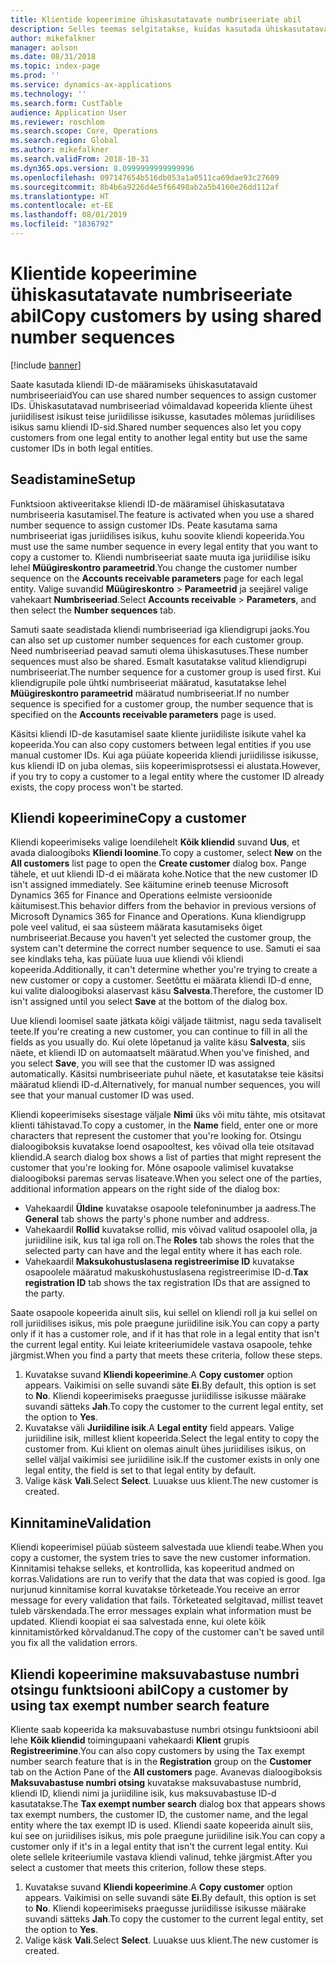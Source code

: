 ```yaml
---
title: Klientide kopeerimine ühiskasutatavate numbriseeriate abil
description: Selles teemas selgitatakse, kuidas kasutada ühiskasutatavaid numbriseeriaid kliendi kopeerimiseks teise juriidilisse isikusse, säilitades sama kliendi ID.
author: mikefalkner
manager: aolson
ms.date: 08/31/2018
ms.topic: index-page
ms.prod: ''
ms.service: dynamics-ax-applications
ms.technology: ''
ms.search.form: CustTable
audience: Application User
ms.reviewer: roschlom
ms.search.scope: Core, Operations
ms.search.region: Global
ms.author: mikefalkner
ms.search.validFrom: 2018-10-31
ms.dyn365.ops.version: 8.0999999999999996
ms.openlocfilehash: 097147654b516db053a1a0511ca69dae93c27609
ms.sourcegitcommit: 8b4b6a9226d4e5f66498ab2a5b4160e26dd112af
ms.translationtype: HT
ms.contentlocale: et-EE
ms.lasthandoff: 08/01/2019
ms.locfileid: "1836792"
---
```

# <a name="copy-customers-by-using-shared-number-sequences"></a><span data-ttu-id="16afb-103">Klientide kopeerimine ühiskasutatavate numbriseeriate abil</span><span class="sxs-lookup"><span data-stu-id="16afb-103">Copy customers by using shared number sequences</span></span>

[!include [banner](../includes/banner.md)]

<span data-ttu-id="16afb-104">Saate kasutada kliendi ID-de määramiseks ühiskasutatavaid numbriseeriaid</span><span class="sxs-lookup"><span data-stu-id="16afb-104">You can use shared number sequences to assign customer IDs.</span></span> <span data-ttu-id="16afb-105">Ühiskasutatavad numbriseeriad võimaldavad kopeerida kliente ühest juriidilisest isikust teise juriidilisse isikusse, kasutades mõlemas juriidilises isikus samu kliendi ID-sid.</span><span class="sxs-lookup"><span data-stu-id="16afb-105">Shared number sequences also let you copy customers from one legal entity to another legal entity but use the same customer IDs in both legal entities.</span></span>

## <a name="setup"></a><span data-ttu-id="16afb-106">Seadistamine</span><span class="sxs-lookup"><span data-stu-id="16afb-106">Setup</span></span>

<span data-ttu-id="16afb-107">Funktsioon aktiveeritakse kliendi ID-de määramisel ühiskasutatava numbriseeria kasutamisel.</span><span class="sxs-lookup"><span data-stu-id="16afb-107">The feature is activated when you use a shared number sequence to assign customer IDs.</span></span> <span data-ttu-id="16afb-108">Peate kasutama sama numbriseeriat igas juriidilises isikus, kuhu soovite kliendi kopeerida.</span><span class="sxs-lookup"><span data-stu-id="16afb-108">You must use the same number sequence in every legal entity that you want to copy a customer to.</span></span> <span data-ttu-id="16afb-109">Kliendi numbriseeriat saate muuta iga juriidilise isiku lehel **Müügireskontro parameetrid**.</span><span class="sxs-lookup"><span data-stu-id="16afb-109">You change the customer number sequence on the **Accounts receivable parameters** page for each legal entity.</span></span> <span data-ttu-id="16afb-110">Valige suvandid **Müügireskontro** \> **Parameetrid** ja seejärel valige vahekaart **Numbriseeriad**.</span><span class="sxs-lookup"><span data-stu-id="16afb-110">Select **Accounts receivable** \> **Parameters**, and then select the **Number sequences** tab.</span></span>

<span data-ttu-id="16afb-111">Samuti saate seadistada kliendi numbriseeriad iga kliendigrupi jaoks.</span><span class="sxs-lookup"><span data-stu-id="16afb-111">You can also set up customer number sequences for each customer group.</span></span> <span data-ttu-id="16afb-112">Need numbriseeriad peavad samuti olema ühiskasutuses.</span><span class="sxs-lookup"><span data-stu-id="16afb-112">These number sequences must also be shared.</span></span> <span data-ttu-id="16afb-113">Esmalt kasutatakse valitud kliendigrupi numbriseeriat.</span><span class="sxs-lookup"><span data-stu-id="16afb-113">The number sequence for a customer group is used first.</span></span> <span data-ttu-id="16afb-114">Kui kliendigrupile pole ühtki numbriseeriat määratud, kasutatakse lehel **Müügireskontro parameetrid** määratud numbriseeriat.</span><span class="sxs-lookup"><span data-stu-id="16afb-114">If no number sequence is specified for a customer group, the number sequence that is specified on the **Accounts receivable parameters** page is used.</span></span>

<span data-ttu-id="16afb-115">Käsitsi kliendi ID-de kasutamisel saate kliente juriidiliste isikute vahel ka kopeerida.</span><span class="sxs-lookup"><span data-stu-id="16afb-115">You can also copy customers between legal entities if you use manual customer IDs.</span></span> <span data-ttu-id="16afb-116">Kui aga püüate kopeerida kliendi juriidilisse isikusse, kus kliendi ID on juba olemas, siis kopeerimisprotsessi ei alustata.</span><span class="sxs-lookup"><span data-stu-id="16afb-116">However, if you try to copy a customer to a legal entity where the customer ID already exists, the copy process won't be started.</span></span>

## <a name="copy-a-customer"></a><span data-ttu-id="16afb-117">Kliendi kopeerimine</span><span class="sxs-lookup"><span data-stu-id="16afb-117">Copy a customer</span></span>

<span data-ttu-id="16afb-118">Kliendi kopeerimiseks valige loendilehelt **Kõik kliendid** suvand **Uus**, et avada dialoogiboks **Kliendi loomine**.</span><span class="sxs-lookup"><span data-stu-id="16afb-118">To copy a customer, select **New** on the **All customers** list page to open the **Create customer** dialog box.</span></span> <span data-ttu-id="16afb-119">Pange tähele, et uut kliendi ID-d ei määrata kohe.</span><span class="sxs-lookup"><span data-stu-id="16afb-119">Notice that the new customer ID isn't assigned immediately.</span></span> <span data-ttu-id="16afb-120">See käitumine erineb teenuse Microsoft Dynamics 365 for Finance and Operations eelmiste versioonide käitumisest.</span><span class="sxs-lookup"><span data-stu-id="16afb-120">This behavior differs from the behavior in previous versions of Microsoft Dynamics 365 for Finance and Operations.</span></span> <span data-ttu-id="16afb-121">Kuna kliendigrupp pole veel valitud, ei saa süsteem määrata kasutamiseks õiget numbriseeriat.</span><span class="sxs-lookup"><span data-stu-id="16afb-121">Because you haven't yet selected the customer group, the system can't determine the correct number sequence to use.</span></span> <span data-ttu-id="16afb-122">Samuti ei saa see kindlaks teha, kas püüate luua uue kliendi või kliendi kopeerida.</span><span class="sxs-lookup"><span data-stu-id="16afb-122">Additionally, it can't determine whether you're trying to create a new customer or copy a customer.</span></span> <span data-ttu-id="16afb-123">Seetõttu ei määrata kliendi ID-d enne, kui valite dialoogiboksi alaservast käsu **Salvesta**.</span><span class="sxs-lookup"><span data-stu-id="16afb-123">Therefore, the customer ID isn't assigned until you select **Save** at the bottom of the dialog box.</span></span>

<span data-ttu-id="16afb-124">Uue kliendi loomisel saate jätkata kõigi väljade täitmist, nagu seda tavaliselt teete.</span><span class="sxs-lookup"><span data-stu-id="16afb-124">If you're creating a new customer, you can continue to fill in all the fields as you usually do.</span></span> <span data-ttu-id="16afb-125">Kui olete lõpetanud ja valite käsu **Salvesta**, siis näete, et kliendi ID on automaatselt määratud.</span><span class="sxs-lookup"><span data-stu-id="16afb-125">When you've finished, and you select **Save**, you will see that the customer ID was assigned automatically.</span></span> <span data-ttu-id="16afb-126">Käsitsi numbriseeriate puhul näete, et kasutatakse teie käsitsi määratud kliendi ID-d.</span><span class="sxs-lookup"><span data-stu-id="16afb-126">Alternatively, for manual number sequences, you will see that your manual customer ID was used.</span></span>

<span data-ttu-id="16afb-127">Kliendi kopeerimiseks sisestage väljale **Nimi** üks või mitu tähte, mis otsitavat klienti tähistavad.</span><span class="sxs-lookup"><span data-stu-id="16afb-127">To copy a customer, in the **Name** field, enter one or more characters that represent the customer that you're looking for.</span></span> <span data-ttu-id="16afb-128">Otsingu dialoogiboksis kuvatakse loend osapooltest, kes võivad olla teie otsitavad kliendid.</span><span class="sxs-lookup"><span data-stu-id="16afb-128">A search dialog box shows a list of parties that might represent the customer that you're looking for.</span></span> <span data-ttu-id="16afb-129">Mõne osapoole valimisel kuvatakse dialoogiboksi paremas servas lisateave.</span><span class="sxs-lookup"><span data-stu-id="16afb-129">When you select one of the parties, additional information appears on the right side of the dialog box:</span></span>

- <span data-ttu-id="16afb-130">Vahekaardil **Üldine** kuvatakse osapoole telefoninumber ja aadress.</span><span class="sxs-lookup"><span data-stu-id="16afb-130">The **General** tab shows the party's phone number and address.</span></span>
- <span data-ttu-id="16afb-131">Vahekaardil **Rollid** kuvatakse rollid, mis võivad valitud osapoolel olla, ja juriidiline isik, kus tal iga roll on.</span><span class="sxs-lookup"><span data-stu-id="16afb-131">The **Roles** tab shows the roles that the selected party can have and the legal entity where it has each role.</span></span>
- <span data-ttu-id="16afb-132">Vahekaardil **Maksukohustuslasena registreerimise ID** kuvatakse osapoolele määratud makuskohustuslasena registreerimise ID-d.</span><span class="sxs-lookup"><span data-stu-id="16afb-132">**Tax registration ID** tab shows the tax registration IDs that are assigned to the party.</span></span>

<span data-ttu-id="16afb-133">Saate osapoole kopeerida ainult siis, kui sellel on kliendi roll ja kui sellel on roll juriidilises isikus, mis pole praegune juriidiline isik.</span><span class="sxs-lookup"><span data-stu-id="16afb-133">You can copy a party only if it has a customer role, and if it has that role in a legal entity that isn't the current legal entity.</span></span> <span data-ttu-id="16afb-134">Kui leiate kriteeriumidele vastava osapoole, tehke järgmist.</span><span class="sxs-lookup"><span data-stu-id="16afb-134">When you find a party that meets these criteria, follow these steps.</span></span>

1. <span data-ttu-id="16afb-135">Kuvatakse suvand **Kliendi kopeerimine**.</span><span class="sxs-lookup"><span data-stu-id="16afb-135">A **Copy customer** option appears.</span></span> <span data-ttu-id="16afb-136">Vaikimisi on selle suvandi säte **Ei**.</span><span class="sxs-lookup"><span data-stu-id="16afb-136">By default, this option is set to **No**.</span></span> <span data-ttu-id="16afb-137">Kliendi kopeerimiseks praegusse juriidilisse isikusse määrake suvandi sätteks **Jah**.</span><span class="sxs-lookup"><span data-stu-id="16afb-137">To copy the customer to the current legal entity, set the option to **Yes**.</span></span> 
2. <span data-ttu-id="16afb-138">Kuvatakse väli **Juriidiline isik**.</span><span class="sxs-lookup"><span data-stu-id="16afb-138">A **Legal entity** field appears.</span></span> <span data-ttu-id="16afb-139">Valige juriidiline isik, millest klient kopeerida.</span><span class="sxs-lookup"><span data-stu-id="16afb-139">Select the legal entity to copy the customer from.</span></span> <span data-ttu-id="16afb-140">Kui klient on olemas ainult ühes juriidilises isikus, on sellel väljal vaikimisi see juriidiline isik.</span><span class="sxs-lookup"><span data-stu-id="16afb-140">If the customer exists in only one legal entity, the field is set to that legal entity by default.</span></span>
3. <span data-ttu-id="16afb-141">Valige käsk **Vali**.</span><span class="sxs-lookup"><span data-stu-id="16afb-141">Select **Select**.</span></span> <span data-ttu-id="16afb-142">Luuakse uus klient.</span><span class="sxs-lookup"><span data-stu-id="16afb-142">The new customer is created.</span></span>

## <a name="validation"></a><span data-ttu-id="16afb-143">Kinnitamine</span><span class="sxs-lookup"><span data-stu-id="16afb-143">Validation</span></span>

<span data-ttu-id="16afb-144">Kliendi kopeerimisel püüab süsteem salvestada uue kliendi teabe.</span><span class="sxs-lookup"><span data-stu-id="16afb-144">When you copy a customer, the system tries to save the new customer information.</span></span> <span data-ttu-id="16afb-145">Kinnitamisi tehakse selleks, et kontrollida, kas kopeeritud andmed on korras.</span><span class="sxs-lookup"><span data-stu-id="16afb-145">Validations are run to verify that the data that was copied is good.</span></span> <span data-ttu-id="16afb-146">Iga nurjunud kinnitamise korral kuvatakse tõrketeade.</span><span class="sxs-lookup"><span data-stu-id="16afb-146">You receive an error message for every validation that fails.</span></span> <span data-ttu-id="16afb-147">Tõrketeated selgitavad, millist teavet tuleb värskendada.</span><span class="sxs-lookup"><span data-stu-id="16afb-147">The error messages explain what information must be updated.</span></span> <span data-ttu-id="16afb-148">Kliendi koopiat ei saa salvestada enne, kui olete kõik kinnitamistõrked kõrvaldanud.</span><span class="sxs-lookup"><span data-stu-id="16afb-148">The copy of the customer can't be saved until you fix all the validation errors.</span></span>

## <a name="copy-a-customer-by-using-tax-exempt-number-search-feature"></a><span data-ttu-id="16afb-149">Kliendi kopeerimine maksuvabastuse numbri otsingu funktsiooni abil</span><span class="sxs-lookup"><span data-stu-id="16afb-149">Copy a customer by using tax exempt number search feature</span></span>

<span data-ttu-id="16afb-150">Kliente saab kopeerida ka maksuvabastuse numbri otsingu funktsiooni abil lehe **Kõik kliendid** toimingupaani vahekaardi **Klient** grupis **Registreerimine**.</span><span class="sxs-lookup"><span data-stu-id="16afb-150">You can also copy customers by using the Tax exempt number search feature that is in the **Registration** group on the **Customer** tab on the Action Pane of the **All customers** page.</span></span> <span data-ttu-id="16afb-151">Avanevas dialoogiboksis **Maksuvabastuse numbri otsing** kuvatakse maksuvabastuse numbrid, kliendi ID, kliendi nimi ja juriidiline isik, kus maksuvabastuse ID-d kasutatakse.</span><span class="sxs-lookup"><span data-stu-id="16afb-151">The **Tax exempt number search** dialog box that appears shows tax exempt numbers, the customer ID, the customer name, and the legal entity where the tax exempt ID is used.</span></span> <span data-ttu-id="16afb-152">Kliendi saate kopeerida ainult siis, kui see on juriidilises isikus, mis pole praegune juriidiline isik.</span><span class="sxs-lookup"><span data-stu-id="16afb-152">You can copy a customer only if it's in a legal entity that isn't the current legal entity.</span></span> <span data-ttu-id="16afb-153">Kui olete sellele kriteeriumile vastava kliendi valinud, tehke järgmist.</span><span class="sxs-lookup"><span data-stu-id="16afb-153">After you select a customer that meets this criterion, follow these steps.</span></span>

1. <span data-ttu-id="16afb-154">Kuvatakse suvand **Kliendi kopeerimine**.</span><span class="sxs-lookup"><span data-stu-id="16afb-154">A **Copy customer** option appears.</span></span> <span data-ttu-id="16afb-155">Vaikimisi on selle suvandi säte **Ei**.</span><span class="sxs-lookup"><span data-stu-id="16afb-155">By default, this option is set to **No**.</span></span> <span data-ttu-id="16afb-156">Kliendi kopeerimiseks praegusse juriidilisse isikusse määrake suvandi sätteks **Jah**.</span><span class="sxs-lookup"><span data-stu-id="16afb-156">To copy the customer to the current legal entity, set the option to **Yes**.</span></span> 
2. <span data-ttu-id="16afb-157">Valige käsk **Vali**.</span><span class="sxs-lookup"><span data-stu-id="16afb-157">Select **Select**.</span></span> <span data-ttu-id="16afb-158">Luuakse uus klient.</span><span class="sxs-lookup"><span data-stu-id="16afb-158">The new customer is created.</span></span>
